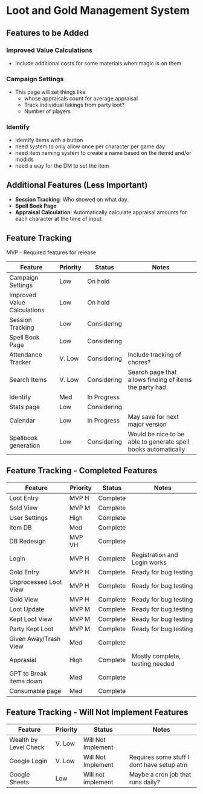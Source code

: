 # Loot and Gold Management System

## Features to be Added

### Improved Value Calculations
- Include additional costs for some materials when magic is on them

### Campaign Settings
- This page will set things like 
  - whose appraisals count for average appraisal
  - Track individual takings from party loot?
  - Number of players

### Identify
- Identify items with a button
- need system to only allow once per character per game day
- need item naming system to create a name based on the itemid and/or modids
- need a way for the DM to set the item 

## Additional Features (Less Important)
- **Session Tracking**: Who showed on what day.
- **Spell Book Page**
- **Appraisal Calculation**: Automatically calculate appraisal amounts for each character at the time of input.

## Feature Tracking
MVP - Required features for release

| Feature                     | Priority | Status      | Notes                                                          | 
|-----------------------------|----------|-------------|----------------------------------------------------------------|
| Campaign Settings           | Low      | On hold     |                                                                |
| Improved Value Calculations | Low      | On hold     |                                                                |
| Session Tracking            | Low      | Considering |                                                                |
| Spell Book Page             | Low      | Considering |                                                                |
| Attendance Tracker          | V. Low   | Considering | Include tracking of chores?                                    |
| Search Items                | V. Low   | Considering | Search page that allows finding of items the party had         |
| Identify                    | Med      | In Progress |                                                                |
| Stats page                  | Low      | Considering |                                                                |
| Calendar                    | Low      | In Progress | May save for next major version                                |
| Spellbook generation        | Low      | Considering | Would be nice to be able to generate spell books automatically |

## Feature Tracking - Completed Features

| Feature                  | Priority | Status    | Notes                                                  | 
|--------------------------|----------|-----------|--------------------------------------------------------|
| Loot Entry               | MVP H    | Complete  |                                                        |
| Sold View                | MVP M    | Complete  |                                                        |
| User Settings            | High     | Complete  |                                                        |
| Item DB                  | Med      | Complete  |                                                        |
| DB Redesign              | MVP VH   | Complete  |                                                        |
| Login                    | MVP H    | Complete  | Registration and Login works                           |
| Gold Entry               | MVP H    | Complete  | Ready for bug testing                                  |
| Unprocessed Loot View    | MVP H    | Complete  | Ready for bug testing                                  |
| Gold View                | MVP H    | Complete  | Ready for bug testing                                  |
| Loot Update              | MVP M    | Complete  | Ready for bug testing                                  |
| Kept Loot View           | MVP M    | Complete  | Ready for bug testing                                  |
| Party Kept Loot          | MVP M    | Complete  | Ready for bug testing                                  |
| Given Away/Trash View    | Med      | Complete  |                                                        |
| Apprasial                | High     | Complete  | Mostly complete, testing needed                        |
| GPT to Break items down  | Med      | Complete  |                                                        |
| Consumable page          | Med      | Complete  |                                                        |

## Feature Tracking - Will Not Implement Features

| Feature                  | Priority | Status               | Notes                                     | 
|--------------------------|----------|----------------------|-------------------------------------------|
| Wealth by Level Check    | V. Low   | Will Not Implement   |                                           |
| Google Login             | V. Low   | Will Not Implement   | Requires some stuff I dont have setup atm |
| Google Sheets            | Low      | Will not implement   | Maybe a cron job that runs daily?         |
